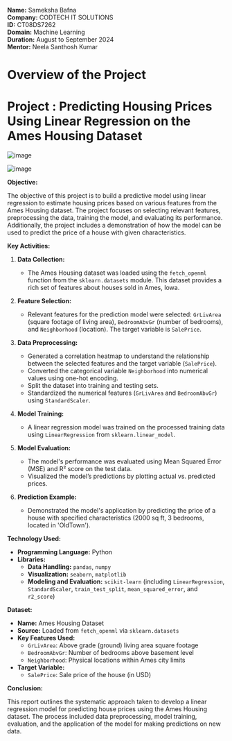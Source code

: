 **Name:** Sameksha Bafna  
**Company:** CODTECH IT SOLUTIONS  
**ID:** CT08DS7262  
**Domain:** Machine Learning  
**Duration:** August to September 2024  
**Mentor:** Neela Santhosh Kumar  


# Overview of the Project

# Project : Predicting Housing Prices Using Linear Regression on the Ames Housing Dataset

![image](https://github.com/user-attachments/assets/88d8904a-45e0-4ac7-84db-a0593eeff6df)

![image](https://github.com/user-attachments/assets/a0569424-4d18-415b-be6f-003132302811)



**Objective:**

The objective of this project is to build a predictive model using linear regression to estimate housing prices based on various features from the Ames Housing dataset. The project focuses on selecting relevant features, preprocessing the data, training the model, and evaluating its performance. Additionally, the project includes a demonstration of how the model can be used to predict the price of a house with given characteristics.


**Key Activities:**

1. **Data Collection:**
   - The Ames Housing dataset was loaded using the `fetch_openml` function from the `sklearn.datasets` module. This dataset provides a rich set of features about houses sold in Ames, Iowa.

2. **Feature Selection:**
   - Relevant features for the prediction model were selected: `GrLivArea` (square footage of living area), `BedroomAbvGr` (number of bedrooms), and `Neighborhood` (location). The target variable is `SalePrice`.

3. **Data Preprocessing:**
   - Generated a correlation heatmap to understand the relationship between the selected features and the target variable (`SalePrice`).
   - Converted the categorical variable `Neighborhood` into numerical values using one-hot encoding.
   - Split the dataset into training and testing sets.
   - Standardized the numerical features (`GrLivArea` and `BedroomAbvGr`) using `StandardScaler`.

4. **Model Training:**
   - A linear regression model was trained on the processed training data using `LinearRegression` from `sklearn.linear_model`.

5. **Model Evaluation:**
   - The model's performance was evaluated using Mean Squared Error (MSE) and R² score on the test data.
   - Visualized the model’s predictions by plotting actual vs. predicted prices.

6. **Prediction Example:**
   - Demonstrated the model's application by predicting the price of a house with specified characteristics (2000 sq ft, 3 bedrooms, located in 'OldTown').


**Technology Used:**

- **Programming Language:** Python
- **Libraries:** 
  - **Data Handling:** `pandas`, `numpy`
  - **Visualization:** `seaborn`, `matplotlib`
  - **Modeling and Evaluation:** `scikit-learn` (including `LinearRegression`, `StandardScaler`, `train_test_split`, `mean_squared_error`, and `r2_score`)

**Dataset:**

- **Name:** Ames Housing Dataset
- **Source:** Loaded from `fetch_openml` via `sklearn.datasets`
- **Key Features Used:**
  - `GrLivArea`: Above grade (ground) living area square footage
  - `BedroomAbvGr`: Number of bedrooms above basement level
  - `Neighborhood`: Physical locations within Ames city limits
- **Target Variable:**
  - `SalePrice`: Sale price of the house (in USD)


**Conclusion:**

This report outlines the systematic approach taken to develop a linear regression model for predicting house prices using the Ames Housing dataset. The process included data preprocessing, model training, evaluation, and the application of the model for making predictions on new data.
